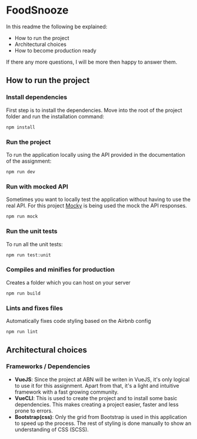 # FoodSnooze
In this readme the following be explained:
* How to run the project
* Architectural choices
* How to become production ready

If there any more questions, I will be more then happy to answer them.

 
## How to run the project

### Install dependencies
First step is to install the dependencies. 
Move into the root of the project folder and run the installation command: 
```
npm install
```

### Run the project
To run the application locally using the API provided in the documentation of the assignment:
```
npm run dev
```

### Run with mocked API
Sometimes you want to locally test the application without having to use the real API. For this project [Mocky](https://www.mocky.io/) is being used the mock the API responses. 
```
npm run mock
```

### Run the unit tests
To run all the unit tests:
```
npm run test:unit
```

### Compiles and minifies for production
Creates a folder which you can host on your server
```
npm run build
```

### Lints and fixes files
Automatically fixes code styling based on the Airbnb config
```
npm run lint
```

## Architectural choices
### Frameworks / Dependencies
* **VueJS**: Since the project at ABN will be writen in VueJS, it's only logical to use it for this assignment. 
Apart from that, it's a light and intuitive framework with a fast growing community.
* **VueCLI**: This is used to create the project and to install some basic dependencies. 
This makes creating a project easier, faster and less prone to errors.
* **Bootstrap(css)**:  Only the grid from Bootstrap is used in this application to speed up the process.
The rest of styling is done manually to show an understanding of CSS (SCSS).


